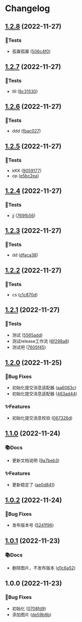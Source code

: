 # Changelog

## [1.2.8](https://github.com/topsjf/release/compare/v1.2.7...v1.2.8) (2022-11-27)


### 🧪Tests

* 孤寡孤寡 ([506c4f0](https://github.com/topsjf/release/commit/506c4f025ede2d6e2c28b9251d8269a7cae59085))

## [1.2.7](https://github.com/topsjf/release/compare/v1.2.6...v1.2.7) (2022-11-27)


### 🧪Tests

* llll ([8c31530](https://github.com/topsjf/release/commit/8c315309eaac7afb5ba988952a565c0f41214b1b))

## [1.2.6](https://github.com/topsjf/release/compare/v1.2.5...v1.2.6) (2022-11-27)


### 🧪Tests

* ddd ([fbac027](https://github.com/topsjf/release/commit/fbac02770f1aec73d69284033a8c5954a45733e5))

## [1.2.5](https://github.com/topsjf/release/compare/v1.2.4...v1.2.5) (2022-11-27)


### 🧪Tests

* kKK ([9059177](https://github.com/topsjf/release/commit/905917711daed6724709e86dfe5ee2dfe99b0aed))
* op ([e5bc2ea](https://github.com/topsjf/release/commit/e5bc2ea830100238f7199fd2ab237d72b3b097fe))

## [1.2.4](https://github.com/topsjf/release/compare/v1.2.3...v1.2.4) (2022-11-27)


### 🧪Tests

* jj ([769fb56](https://github.com/topsjf/release/commit/769fb566a4f7e46d68f73f9ee2742cd1eac346a5))

## [1.2.3](https://github.com/topsjf/release/compare/v1.2.2...v1.2.3) (2022-11-27)


### 🧪Tests

* dd ([dfaca38](https://github.com/topsjf/release/commit/dfaca38856db0f2d33186d8fe251487390487df6))

## [1.2.2](https://github.com/topsjf/release/compare/v1.2.1...v1.2.2) (2022-11-27)


### 🧪Tests

* cs ([c1c870d](https://github.com/topsjf/release/commit/c1c870d01df06d086e21e7c57beed6a377220d20))

## [1.2.1](https://github.com/topsjf/release/compare/v1.2.0...v1.2.1) (2022-11-27)


### 🧪Tests

* 测试 ([5565add](https://github.com/topsjf/release/commit/5565addcc7cf20e449a0b62d1ffd6cfbd16ee01d))
* 测试release工作流 ([6f298a8](https://github.com/topsjf/release/commit/6f298a8beea59cf6d7111cb55175c23717a97284))
* 测试吧 ([7605f45](https://github.com/topsjf/release/commit/7605f45a1bd7f56e7f59ba68bad0caad1910f54d))

## [1.2.0](https://github.com/topsjf/release/compare/v1.1.0...v1.2.0) (2022-11-25)


### 🐛Bug Fixes

* 初始化提交消息适配器 ([aa6083c](https://github.com/topsjf/release/commit/aa6083c5c5fb6781fd887f1bb4111d39021a18b5))
* 初始化提交消息适配器 ([463ad44](https://github.com/topsjf/release/commit/463ad44e344a20e1bf4dfd61e041cf8a40da54b7))


### ✨Features

* 初始化提交消息校验 ([067326d](https://github.com/topsjf/release/commit/067326d2bae6904866811d8ed0793dfca6080620))

## [1.1.0](https://github.com/topsjf/release/compare/v1.0.2...v1.1.0) (2022-11-24)


### 📚Docs

* 更新文档说明 ([9a7beb3](https://github.com/topsjf/release/commit/9a7beb3a0104ac1af8347df25415f94d293d7d43))


### ✨Features

* 更新稳定了 ([ae0d841](https://github.com/topsjf/release/commit/ae0d841595afe4d2cfde48b31ab5df9fa002f2fa))

## [1.0.2](https://github.com/topsjf/release/compare/v1.0.1...v1.0.2) (2022-11-24)


### 🐛Bug Fixes

* 发布版本号 ([5241f96](https://github.com/topsjf/release/commit/5241f961c0a392ac94164c3c8d2216656615722b))

## [1.0.1](https://github.com/topsjf/release/compare/v1.0.0...v1.0.1) (2022-11-23)


### 📚Docs

* 删除图片，不发布版本 ([d1c6a52](https://github.com/topsjf/release/commit/d1c6a52c47651a02e0ba2be8f93cefb62c939d21))

## 1.0.0 (2022-11-23)


### 🐛Bug Fixes

* 初始化 ([0708fd9](https://github.com/topsjf/release/commit/0708fd95c0215bca23a8112393da03c0d7a63550))
* 添加图片 ([de59b6b](https://github.com/topsjf/release/commit/de59b6b8375cc96a0b364ecf5cf56030c5fdd6b2))
